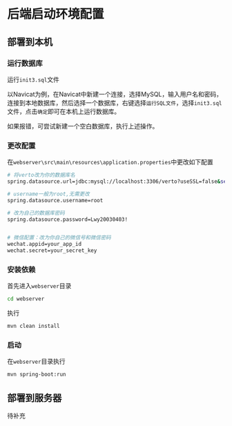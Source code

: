 # 后端启动环境配置

## 部署到本机

### 运行数据库

运行`init3.sql`文件

以Navicat为例，在Navicat中新建一个连接，选择MySQL，输入用户名和密码，连接到本地数据库，然后选择一个数据库，右键选择`运行SQL文件`，选择`init3.sql`文件，点击`确定`即可在本机上运行数据库。

如果报错，可尝试新建一个空白数据库，执行上述操作。

### 更改配置

在`webserver\src\main\resources\application.properties`中更改如下配置

```bash
# 将verto改为你的数据库名
spring.datasource.url=jdbc:mysql://localhost:3306/verto?useSSL=false&serverTimezone=UTC

# username一般为root,无需更改
spring.datasource.username=root

# 改为自己的数据库密码
spring.datasource.password=Lwy20030403!


# 微信配置：改为你自己的微信号和微信密码
wechat.appid=your_app_id
wechat.secret=your_secret_key
```

### 安装依赖

首先进入`webserver`目录
```bash
cd webserver
```

执行
```bash
mvn clean install
```


### 启动

在`webserver`目录执行
```bash
mvn spring-boot:run
```

## 部署到服务器

待补充




